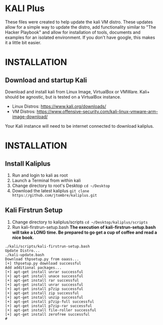 # KALI Plus
These files were created to help update the kali VM distro. These updates allow for a simple way to update the distro, add functionality similar to "The Hacker Playbook" and allow for installation of tools, documents and examples for an isolated environment. If you don't have google, this makes it a little bit easier. 

# INSTALLATION
## Download and startup Kali
Download and install kali from Linux Image, VirtualBox or VMWare. Kali+ should be agnostic, but is tested on a VirtualBox instance. 
- Linux Distros: https://www.kali.org/downloads/
- VM Distros: https://www.offensive-security.com/kali-linux-vmware-arm-image-download/

Your Kali instance will need to be internet connected to download kaliplus. 

# INSTALLATION
## Install Kaliplus
1. Run and login to kali as root
2. Launch a Terminal from within kali
3. Change directory to root's Desktop
   ```cd ~/Desktop```
4. Download the latest kaliplus
   ```git clone https://github.com/jtombre/kaliplus.git```

## Kali Firstrun Setup 
1. Change directory to kaliplus/scripts
```cd ~/Desktop/kaliplus/scripts```
2. Run kali-firstrun-setup.bash
   **The execution of kali-firstrun-setup.bash will take a LONG time. Be prepared to go get a cup of coffee and read a nice book.**
```
./kali/scripts/kali-firstrun-setup.bash 
Update Distro...
./kali-update.bash
Download thpsetup.py from oaass...
[+] thpsetup.py download successful
Add additional packages...
[+] apt-get install unrar successful
[+] apt-get install unace successful
[+] apt-get install rar successful
[+] apt-get install unrar successful
[+] apt-get install p7zip successful
[+] apt-get install zip successful
[+] apt-get install unzip successful
[+] apt-get install p7zip-full successful
[+] apt-get install p7zip-rar successful
[+] apt-get install file-roller successful
[+] apt-get install zerofree successful
#
```

